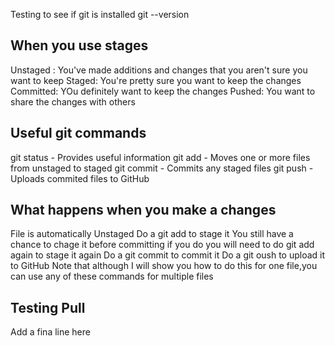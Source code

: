 Testing to see if git is installed
	git --version
	
When you use stages
------------------------------
Unstaged : You've made additions and changes that you aren't sure you want to keep
Staged: You're pretty sure you want to keep the changes
Committed: YOu definitely want to keep the changes
Pushed: You want to share the changes with others

Useful git commands 
---------------------------------
git status - Provides useful information
git add - Moves one or more files from unstaged to staged
git commit - Commits any staged files 
git push - Uploads commited files to GitHub

What happens when you make a changes
-------------------------------------
File is automatically Unstaged
Do a git add to stage it
You still have a chance to chage it before committing 
 if you do you will need to do  git add again to stage it again
Do a git commit to commit it
Do a git oush to upload it to GitHub
Note that although I will show you how to do this for one file,you can use any of these commands for multiple files

Testing Pull
----------------------------------
Add a fina line here 

